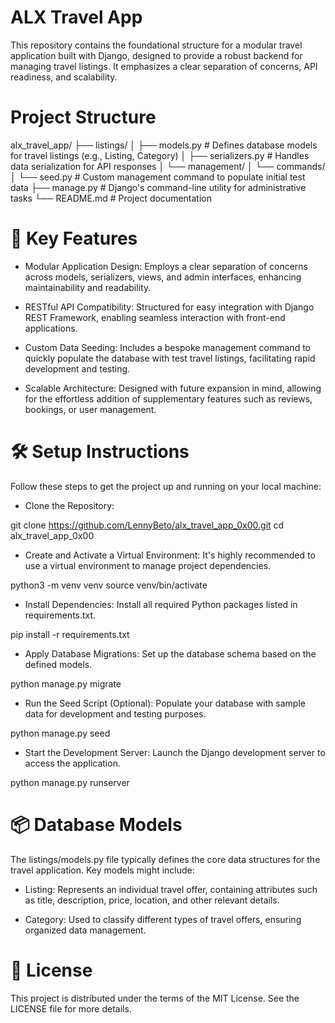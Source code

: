 # ALX Travel App
This repository contains the foundational structure for a modular travel application built with Django, designed to provide a robust backend for managing travel listings. It emphasizes a clear separation of concerns, API readiness, and scalability.

# Project Structure
alx_travel_app/
├── listings/
│   ├── models.py          # Defines database models for travel listings (e.g., Listing, Category)
│   ├── serializers.py     # Handles data serialization for API responses
│   └── management/
│       └── commands/
│           └── seed.py    # Custom management command to populate initial test data
├── manage.py              # Django's command-line utility for administrative tasks
└── README.md              # Project documentation

# 🚀 Key Features
- Modular Application Design: Employs a clear separation of concerns across models, serializers, views, and admin interfaces, enhancing maintainability and readability.

- RESTful API Compatibility: Structured for easy integration with Django REST Framework, enabling seamless interaction with front-end applications.

- Custom Data Seeding: Includes a bespoke management command to quickly populate the database with test travel listings, facilitating rapid development and testing.

- Scalable Architecture: Designed with future expansion in mind, allowing for the effortless addition of supplementary features such as reviews, bookings, or user management.

# 🛠 Setup Instructions
Follow these steps to get the project up and running on your local machine:

- Clone the Repository:

git clone https://github.com/LennyBeto/alx_travel_app_0x00.git
cd alx_travel_app_0x00

- Create and Activate a Virtual Environment:
It's highly recommended to use a virtual environment to manage project dependencies.

python3 -m venv venv
source venv/bin/activate

- Install Dependencies:
Install all required Python packages listed in requirements.txt.

pip install -r requirements.txt

- Apply Database Migrations:
Set up the database schema based on the defined models.

python manage.py migrate

- Run the Seed Script (Optional):
Populate your database with sample data for development and testing purposes.

python manage.py seed

- Start the Development Server:
Launch the Django development server to access the application.

python manage.py runserver

# 📦 Database Models
The listings/models.py file typically defines the core data structures for the travel application. Key models might include:

- Listing: Represents an individual travel offer, containing attributes such as title, description, price, location, and other relevant details.

- Category: Used to classify different types of travel offers, ensuring organized data management.

# 📄 License
This project is distributed under the terms of the MIT License. See the LICENSE file for more details.
